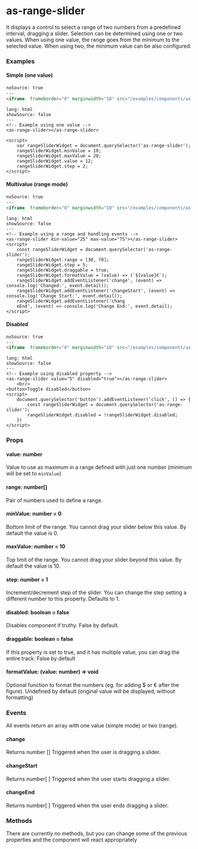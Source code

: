 # as-range-slider

It displays a control to select a range of two numbers from a predefined interval, dragging a slider. Selection can be determined using one or two values. When using one value, the range goes from the minimum to the selected value. When using two, the minimum value can be also configured.

### Examples

#### Simple (one value)
```html
noSource: true
---
<iframe  frameborder="0" marginwidth="10" src="/examples/components/as-range-slider/simple.html" style="width: 100%; height: 40px;">
```

```code
lang: html
showSource: false
---
<!-- Example using one value -->
<as-range-slider></as-range-slider>

<script>
    var rangeSliderWidget = document.querySelector('as-range-slider');
    rangeSliderWidget.minValue = 10;
    rangeSliderWidget.maxValue = 20;
    rangeSliderWidget.value = 12;
    rangeSliderWidget.step = 2;
</script>
```

#### Multivalue (range mode)
```html
noSource: true
---
<iframe  frameborder="0" marginwidth="10" src="/examples/components/as-range-slider/multivalue.html" style="width: 100%; height: 40px;">
```

```code
lang: html
showSource: false
---
<!-- Example using a range and handling events -->
<as-range-slider min-value="25" max-value="75"></as-range-slider>
<script>
    const rangeSliderWidget = document.querySelector('as-range-slider');
    rangeSliderWidget.range = [30, 70];
    rangeSliderWidget.step = 5;
    rangeSliderWidget.draggable = true;
    rangeSliderWidget.formatValue = (value) => (`${value}€`);
    rangeSliderWidget.addEventListener('change', (event) => console.log('Changed:', event.detail));
    rangeSliderWidget.addEventListener('changeStart', (event) => console.log('Change Start:', event.detail));
    rangeSliderWidget.addEventListener('chang
    eEnd', (event) => console.log('Change End:', event.detail);
</script>
```

#### Disabled
```html
noSource: true
---
<iframe  frameborder="0" marginwidth="10" src="/examples/components/as-range-slider/disabled.html" style="width: 100%; height: 80px;">
```

```code
lang: html
showSource: false
---
<!-- Example using disabled property -->
<as-range-slider value="5" disabled="true"></as-range-slider>
    <br/>
<button>Toggle disabled</button>
<script>
    document.querySelector('button').addEventListener('click', () => {
        const rangeSliderWidget = document.querySelector('as-range-slider');
        rangeSliderWidget.disabled = !rangeSliderWidget.disabled;
    })
</script>
````

### Props

#### value: number
Value to use as maximum in a range defined with just one number (minimum will be set to `minValue`)

#### range: number[]
Pair of numbers used to define a range.

#### minValue: number = 0
Bottom limit of the range. You cannot drag your slider below this value. By default the value is 0.

#### maxValue: number = 10
Top limit of the range. You cannot drag your slider beyond this value. By default the value is 10.

#### step: number = 1
Increment/decrement step of the slider. You can change the step setting a different number to this property. Defaults to 1.

#### disabled: boolean = false
Disables component if truthy. False by default.

####  draggable: boolean = false
If this property is set to true, and it has multiple value, you can drag the entire track. False by default

#### formatValue: (value: number) => void
Optional function to format the numbers (eg. for adding $ or € after the figure). Undefined by default (original value will be displayed, without formatting)


### Events
All events return an array with one value (simple mode) or two (range).

#### change
Returns number []
Triggered when the user is dragging a slider.

#### changeStart
Returns number[ ]
Triggered when the user starts dragging a slider.

#### changeEnd
Returns number[ ]
Triggered when the user ends dragging a slider.


### Methods
There are currently no methods, but you can change some of the previous properties and the component will react appropriately

